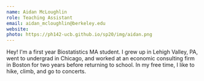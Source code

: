 ```yaml
---
name: Aidan McLoughlin
role: Teaching Assistant
email: aidan_mcloughlin@berkeley.edu
website: 
photo: https://ph142-ucb.github.io/sp20/img/aidan.png
---
```


Hey! I'm a first year Biostatistics MA student. I grew up in Lehigh Valley, PA, went to undergrad in Chicago, and worked at an economic consulting firm in Boston for two years before returning to school. In my free time, I like to hike, climb, and go to concerts.
